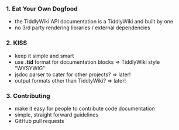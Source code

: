 ### 1. Eat Your Own Dogfood

* the TiddlyWiki API documentation is a TiddlyWiki and built by one
* no 3rd party rendering libraries / external dependencies

### 2. KISS

* keep it simple and smart
* use **.tid** format for documentation blocks => TiddlyWiki style "WYSYWIG"
* jsdoc parser to cater for other projects? => later!
* output formats other than TiddlyWiki? => later!

### 3. Contributing

* make it easy for people to contribute code documentation
* simple, straight forward guidelines
* GitHub pull requests
